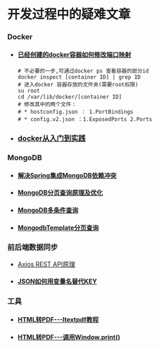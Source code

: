 # 开发过程中的疑难文章

### Docker

* #### [已经创建的docker容器如何修改端口映射](https://zhuanlan.zhihu.com/p/94949253)

  ```shell
  # 不必要的一步,可通过docker ps 查看容器的部分id
  docker inspect [container ID] | grep ID
  # 进入docker 容器存放的文件夹(需要root权限)
  su root
  cd /var/lib/docker/[container ID]
  # 修改其中的两个文件：
  # * hostconfig.json ： 1.PortBindings
  # * config.v2.json ：1.ExposedPorts 2.Ports
  ```

* ### [docker从入门到实践](https://yeasy.gitbook.io/docker_practice/)
  
  

### MongoDB

* #### [解决Spring集成MongoDB依赖冲突](https://blog.csdn.net/qq_42824504/article/details/125207755?spm=1001.2014.3001.5501)

* #### [MongoDB分页查询原理及优化](https://www.cnblogs.com/capqueen/p/MongoDBPagination.html)

* #### [MongoDB多条件查询](https://blog.csdn.net/tjbsl/article/details/80620303)

* #### [MongodbTemplate分页查询](https://arizzer.github.io/Blog.io/2020/07/21/Spring%E4%B8%AD%E4%BD%BF%E7%94%A8MongDB%E8%BF%9B%E8%A1%8C%E5%88%86%E9%A1%B5%E6%9F%A5%E8%AF%A2/)




### 前后端数据同步

* [Axios REST API原理]()

* #### [JSON如何用变量名替代KEY](https://blog.csdn.net/lihefei_coder/article/details/82499520)



### 工具

* #### [HTML转PDF---Itextpdf教程](https://blog.csdn.net/u010142437/article/details/84032005)

* #### [HTML转PDF---调用Window.print()](https://juejin.cn/post/6914081930447159303)
